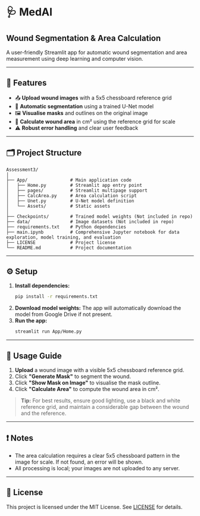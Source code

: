 # 🩺 MedAI 
## Wound Segmentation & Area Calculation

A user-friendly Streamlit app for automatic wound segmentation and area measurement using deep learning and computer vision.

---

## 🚀 Features

- 📤 **Upload wound images** with a 5x5 chessboard reference grid
- 🤖 **Automatic segmentation** using a trained U-Net model
- 🖼️ **Visualise masks** and outlines on the original image
- 📏 **Calculate wound area** in cm² using the reference grid for scale
- ⚠️ **Robust error handling** and clear user feedback

---

## 🗂️ Project Structure

```
Assessment3/
│
├── App/                # Main application code
│   ├── Home.py         # Streamlit app entry point
│   ├── pages/          # Streamlit multipage support
│   ├── CalcArea.py     # Area calculation script
│   ├── Unet.py         # U-Net model definition
│   └── Assets/         # Static assets
│
├── Checkpoints/        # Trained model weights (Not included in repo)
├── data/               # Image datasets (Not included in repo)
├── requirements.txt    # Python dependencies
├── main.ipynb          # Comprehensive Jupyter notebook for data exploration, model training, and evaluation
├── LICENSE             # Project license
└── README.md           # Project documentation
```

---

## ⚙️ Setup

1. **Install dependencies:**
   ```bash
   pip install -r requirements.txt
   ```
2. **Download model weights:**
   The app will automatically download the model from Google Drive if not present.
3. **Run the app:**
   ```bash
   streamlit run App/Home.py
   ```

---

## 📝 Usage Guide

1. **Upload** a wound image with a visible 5x5 chessboard reference grid.
2. Click **"Generate Mask"** to segment the wound.
3. Click **"Show Mask on Image"** to visualise the mask outline.
4. Click **"Calculate Area"** to compute the wound area in cm².

> **Tip:** For best results, ensure good lighting, use a black and white reference grid, and maintain a considerable gap between the wound and the reference.

---

## ❗ Notes

- The area calculation requires a clear 5x5 chessboard pattern in the image for scale. If not found, an error will be shown.
- All processing is local; your images are not uploaded to any server.

---

## 📄 License

This project is licensed under the MIT License. See [LICENSE](LICENSE) for details.

